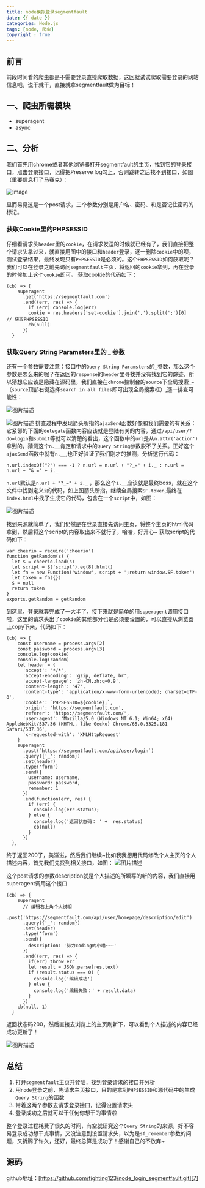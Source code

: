 ```yaml
---
title: node模拟登录segmentfault
date: {{ date }}
categories: Node.js
tags: [node, 爬虫]
copyright : true
---
```

## 前言 ##
前段时间看的爬虫都是不需要登录直接爬取数据，这回就试试爬取需要登录的网站信息吧，说干就干，直接就拿segmentfault做为目标！

## 一、爬虫所需模块 ##

 - superagent
 - async
## 二、分析 ##
我们首先用chrome或者其他浏览器打开segmentfault的主页，找到它的登录接口，点击登录接口，记得把Preserve log勾上，否则跳转之后找不到接口，如图（重要信息打了马赛克）：

![image](https://raw.githubusercontent.com/fighting123/hexo_images/master/oldArticleImages/node%E6%A8%A1%E6%8B%9F%E7%99%BB%E5%BD%95segmentfault1.png)

显而易见这是一个post请求，三个参数分别是用户名、密码、和是否记住密码的标记。
### 获取Cookie里的PHPSESSID ###
仔细看请求头`header`里的`cookie`，在请求发送的时候就已经有了，我们直接把整个请求头拿过来，就直接用图中的接口和`header`登录，逐一删除`cookie`中的项，测试登录结果，最终发现只有`PHPSESSID`是必须的。这个`PHPSESSID`如何获取呢？我们可以在登录之前先访问`segmentfault`主页，将返回的`cookie`拿到，再在登录的时候加上这个`cookie`即可。
获取cookie的代码如下：

```
(cb) => {
    superagent
      .get('https://segmentfault.com')
      .end((err, res) => {
        if (err) console.log(err)
        cookie = res.headers['set-cookie'].join(',').split(';')[0]   // 获取PHPSESSID
        cb(null)
      })
  }
```
### 获取Query String Paramsters里的 _ 参数 ###
还有一个参数需要注意：接口中的`Query String Paramsters`的`_`参数，那么这个参数是怎么来的呢？在返回的`response`的`header`里寻找并没有找到它的踪迹，所以猜想它应该是隐藏在源码里，我们直接在`chrome`控制台的`source`下全局搜索`_=`（`source`顶部右键选择`search in all files`即可出现全局搜索框）,逐一排查可能性：

![图片描述](https://raw.githubusercontent.com/fighting123/hexo_images/master/oldArticleImages/node%E6%A8%A1%E6%8B%9F%E7%99%BB%E5%BD%95segmentfault2.png)

![图片描述](https://raw.githubusercontent.com/fighting123/hexo_images/master/oldArticleImages/node%E6%A8%A1%E6%8B%9F%E7%99%BB%E5%BD%95segmentfault3.png)
排查过程中发现箭头所指的`ajaxSend`函数好像和我们需要的有关系：它紧邻的下面的`delegate`函数内容应该就是登陆有关的内容，通过`/api/user/?do=login`和`submit`等就可以清楚的看出，这个函数中的`url`是从`n.attr('action')`拿到的，猜测这个`n.__`肯定和请求中的`Query String`参数脱不了关系。正好这个`ajaxSend`函数中就有`n.__`,也正好验证了我们刚才的推测，分析这行代码：
```
n.url.indexOf("?") === -1 ? n.url = n.url + "?_=" + i._ : n.url = n.url + "&_=" + i._
```
`n.url`默认是`n.url + "?_=" + i._` ，那么这个`i.__`应该就是最终boss，就在这个文件中找到定义`i`的代码，如上图箭头所指，继续全局搜索`SF.token`,最终在`index.html`中找了生成它的代码，包含在一个`script`中，如图：

![图片描述](https://raw.githubusercontent.com/fighting123/hexo_images/master/oldArticleImages/node%E6%A8%A1%E6%8B%9F%E7%99%BB%E5%BD%95segmentfault4.png)

找到来源就简单了，我们仍然是在登录直接先访问主页，将整个主页的html代码拿到，然后将这个script的内容取出来不就行了，哈哈，好开心~
获取script的代码如下：

```
var cheerio = require('cheerio')
function getRandom(s) {
  let $ = cheerio.load(s)
  let script = $('script').eq(8).html()
  let fn = new Function('window', script + ';return window.SF.token')
  let token = fn({})
  $ = null
  return token
}
exports.getRandom = getRandom
```
到这里，登录就算完成了一大半了，接下来就是简单的用`superagent`调用接口啦，这里的请求头出了`cookie`的其他部分也是必须要设置的，可以直接从浏览器上copy下来，代码如下：

```
(cb) => {
    const username = process.argv[2]
    const password = process.argv[3]
    console.log(cookie)
    console.log(random)
    let header = {
      'accept': '*/*',
      'accept-encoding': 'gzip, deflate, br',
      'accept-language': 'zh-CN,zh;q=0.9',
      'content-length': '47',
      'content-type': 'application/x-www-form-urlencoded; charset=UTF-8',
      'cookie': `PHPSESSID=${cookie};`,
      'origin': 'https://segmentfault.com',
      'referer': 'https://segmentfault.com/',
      'user-agent': 'Mozilla/5.0 (Windows NT 6.1; Win64; x64) AppleWebKit/537.36 (KHTML, like Gecko) Chrome/65.0.3325.181 Safari/537.36',
      'x-requested-with': 'XMLHttpRequest'
    }
    superagent
      .post(`https://segmentfault.com/api/user/login`)
      .query({'_': random})
      .set(header)
      .type('form')
      .send({
        username: username,
        password: password,
        remember: 1
      })
      .end(function(err, res) {
        if (err) {
          console.log(err.status);
        } else {
          console.log('返回状态码： ' +  res.status)
          cb(null)
        }
      })
  },
```
终于返回200了，美滋滋，然后我们继续~比如我我想用代码修改个人主页的个人描述内容，首先我们先找到相关接口，如图：
![图片描述](https://raw.githubusercontent.com/fighting123/hexo_images/master/oldArticleImages/node%E6%A8%A1%E6%8B%9F%E7%99%BB%E5%BD%95segmentfault5.png)

这个post请求的参数description就是个人描述的所填写的新的内容，我们直接用superagent调用这个接口
```
(cb) => {
    superagent
      // 编辑右上角个人说明
      .post('https://segmentfault.com/api/user/homepage/description/edit')
      .query({'_': random})
      .set(header)
      .type('form')
      .send({
        description: '努力coding的小喵~~~'
      })
      .end((err, res) => {
        if(err) throw err
        let result = JSON.parse(res.text)
        if (result.status === 0) {
          console.log('编辑成功')
        } else {
          console.log('编辑失败：' + result.data)
        }
      })
    cb(null, 1)
  }
```
返回状态码200，然后直接去浏览上的主页刷新下，可以看到个人描述的内容已经成功更新了！

![图片描述](https://raw.githubusercontent.com/fighting123/hexo_images/master/oldArticleImages/node%E6%A8%A1%E6%8B%9F%E7%99%BB%E5%BD%95segmentfault6.png)
## 总结 ##

 1. 打开`segmentfault`主页并登陆，找到登录请求的接口并分析
 2. 用`node`登录之前，先请求主页接口，目的是拿到`PHPSESSID`和源代码中的生成`Query String`的函数
 3. 带着这两个参数去请求登录接口，记得设置请求头
 4. 登录成功之后就可以干任何你想干的事情啦

整个登录过程耗费了很久的时间，有空就研究这个`Query String`的来源，好不容易登录成功想干点事情，又没注意到设置请求头，以为是`sf_remember`参数的问题，又折腾了许久，还好，最终总算是成功了！感谢自己的不放弃~
## 源码 ##
github地址：[https://github.com/fighting123/node_login_segmentfault.git][7]


  [1]: /img/bVbdwop
  [2]: /img/bVbdwc1
  [3]: /img/bVbdwgX
  [4]: /img/bVbdwia
  [5]: /img/bVbdxXp
  [6]: /img/bVbdyF8
  [7]: https://github.com/fighting123/node_login_segmentfault.git
